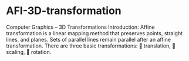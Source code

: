 # AFI-3D-transformation
Computer Graphics – 3D Transformations  Introduction:  Affine transformation is a linear mapping method that preserves points, straight lines, and planes.  Sets of parallel lines remain parallel after an affine transformation.   There are three basic transformations:   translation,    scaling,   rotation. 
